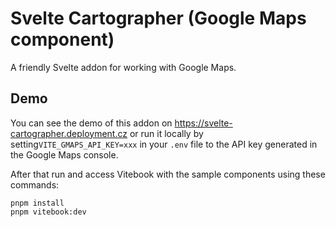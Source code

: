 # Svelte Cartographer (Google Maps component)

A friendly Svelte addon for working with Google Maps.

## Demo

You can see the demo of this addon on https://svelte-cartographer.deployment.cz or run it locally by
setting`VITE_GMAPS_API_KEY=xxx` in your `.env` file to the API key generated in the Google Maps console.

After that run and access Vitebook with the sample components using these commands:

    pnpm install
    pnpm vitebook:dev
